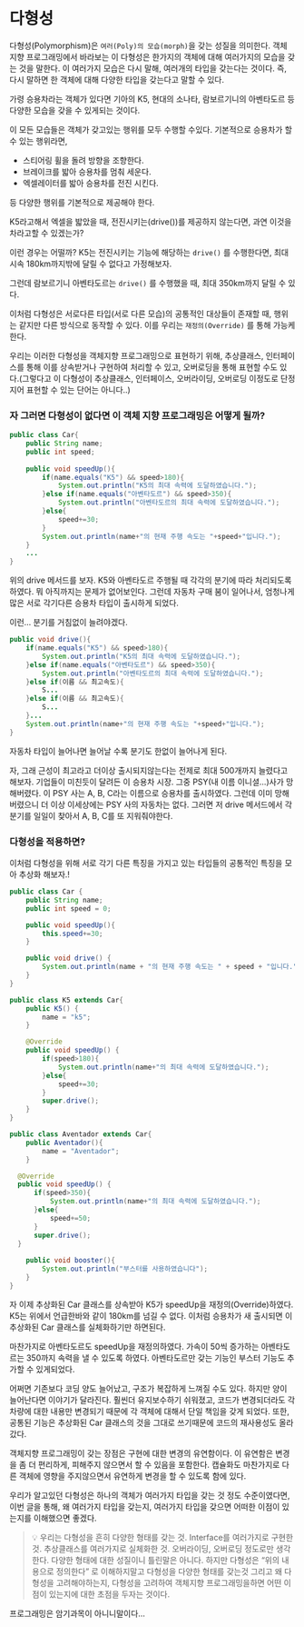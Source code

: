 # 다형성

다형성(Polymorphism)은 `여러(Poly)의 모습(morph)`을 갖는 성질을 의미한다. 객체 지향 프로그래밍에서 바라보는 이 다형성은 한가지의 객체에 대해 여러가지의 모습을 갖는 것을 말한다. 이 여러가지 모습은 다시 말해, 여러개의 타입을 갖는다는 것이다. 즉, 다시 말하면 한 객체에 대해 다양한 타입을 갖는다고 말할 수 있다.

가령 승용차라는 객체가 있다면 기아의 K5, 현대의 소나타, 람보르기니의 아벤타도르 등 다양한 모습을 갖을 수 있게되는 것이다.

이 모든 모습들은 객체가 갖고있는 행위를 모두 수행할 수있다. 기본적으로 승용차가 할 수 있는 행위라면, 

- 스티어링 휠을 돌려 방향을 조향한다.
- 브레이크를 밟아 승용차를 멈춰 세운다.
- 엑셀레이터를 밟아 승용차를 전진 시킨다.

등 다양한 행위를 기본적으로 제공해야 한다.

K5라고해서 엑셀을 밟았을 때, 전진시키는(drive())를 제공하지 않는다면, 과연 이것을 차라고할 수 있겠는가?

이런 경우는 어떨까? K5는 전진시키는 기능에 해당하는 `drive()` 를 수행한다면, 최대 시속 180km까지밖에 달릴 수 없다고 가정해보자.

그런데 람보르기니 아벤타도르는  `drive()` 를 수행했을 때, 최대 350km까지 달릴 수 있다.

이처럼 다형성은 서로다른 타입(서로 다른 모습)의 공통적인 대상들이 존재할 때, 행위는 같지만 다른 방식으로 동작할 수 있다. 이를 우리는 `재정의(Override)` 를 통해 가능케 한다.

우리는 이러한 다형성을 객체지향 프로그래밍으로 표현하기 위해, 추상클래스, 인터페이스를 통해 이를 상속받거나 구현하여 처리할 수 있고, 오버로딩을 통해 표현할 수도 있다.(그렇다고 이 다형성이 추상클래스, 인터페이스, 오버라이딩, 오버로딩 이정도로 단정지어 표현할 수 있는 단어는 아니다..)

### 자 그러면 다형성이 없다면 이 객체 지향 프로그래밍은 어떻게 될까?

```java
public class Car{
	public String name;
	public int speed;
	
	public void speedUp(){
		if(name.equals("K5") && speed>180){
			System.out.println("K5의 최대 속력에 도달하였습니다.");
		}else if(name.equals("아벤타도르") && speed>350){
			System.out.println("아벤타도르의 최대 속력에 도달하였습니다.");
		}else{
			speed+=30;
		}
		System.out.println(name+"의 현재 주행 속도는 "+speed+"입니다.");
	}
	...
}
```

위의 drive 메서드를 보자. K5와 아벤타도르 주행될 때 각각의 분기에 따라 처리되도록 하였다. 뭐 아직까지는 문제가 없어보인다. 그런데 자동차 구매 붐이 일어나서, 엄청나게 많은 서로 각기다른 승용차 타입이 출시하게 되었다.

이런… 분기를 거침없이 늘려야겠다.

```java
public void drive(){
	if(name.equals("K5") && speed>180){
		System.out.println("K5의 최대 속력에 도달하였습니다.");
	}else if(name.equals("아벤타도르") && speed>350){
		System.out.println("아벤타도르의 최대 속력에 도달하였습니다.");
	}else if(이름 && 최고속도){
		S...
	}else if(이름 && 최고속도){
		S...
	}...
	System.out.println(name+"의 현재 주행 속도는 "+speed+"입니다.");
}
```

자동차 타입이 늘어나면 늘어날 수록 분기도 한없이 늘어나게 된다.

자, 그래 근성이 최고라고 더이상 출시되지않는다는 전제로 최대 500개까지 늘렸다고 해보자. 기업들이 미친듯이 달려든 이 승용차 시장. 그중 PSY(내 이름 이니셜…)사가 망해버렸다. 이 PSY 사는 A, B, C라는 이름으로 승용차를 출시하였다. 그런데 이미 망해버렸으니 더 이상 이세상에는 PSY 사의 자동차는 없다. 그러면 저 drive 메서드에서 각 분기를 일일이 찾아서 A, B, C를 또 지워줘야한다.

### 다형성을 적용하면?

이처럼 다형성을 위해 서로 각기 다른 특징을 가지고 있는 타입들의 공통적인 특징을 모아 추상화 해보자.!

```java
public class Car {
    public String name;
    public int speed = 0;

    public void speedUp(){
        this.speed+=30;
    }

    public void drive() {
        System.out.println(name + "의 현재 주행 속도는 " + speed + "입니다.");
    }
}
```

```java
public class K5 extends Car{
    public K5() {
        name = "k5";
    }

    @Override
    public void speedUp() {
        if(speed>180){
            System.out.println(name+"의 최대 속력에 도달하였습니다.");
        }else{
            speed+=30;
        }
        super.drive();
    }
}
```

```java
public class Aventador extends Car{
	public Aventador(){
		name = "Aventador";
	}

  @Override
  public void speedUp() {
      if(speed>350){
          System.out.println(name+"의 최대 속력에 도달하였습니다.");
      }else{
          speed+=50;
      }
      super.drive();
  }
	
	public void booster(){
		System.out.println("부스터를 사용하였습니다");
	}
}
```

자 이제 추상화된 Car 클래스를 상속받아 K5가 speedUp을 재정의(Override)하였다. K5는 위에서 언급한바와 같이 180km를 넘길 수 없다. 이처럼 승용차가 새 출시되면 이 추상화된 Car 클래스를 실체화하기만 하면된다.

마찬가지로 아벤타도르도 speedUp을 재정의하였다. 가속이 50씩 증가하는 아벤타도르는 350까지 속력을 낼 수 있도록 하였다. 아벤타도르만 갖는 기능인 부스터 기능도 추가할 수 있게되었다.

어쩌면 기존보다 코딩 양도 늘어났고, 구조가 복잡하게 느껴질 수도 있다. 하지만 양이 늘어난다면 이야기가 달라진다. 훨씬더 유지보수하기 쉬워졌고, 코드가 변경되더라도 각 차량에 대한 내용만 변경되기 때문에 각 객체에 대해서 단일 책임을 갖게 되었다. 또한, 공통된 기능은 추상화된 Car 클래스의 것을 그대로 쓰기때문에 코드의 재사용성도 올라갔다.

객체지향 프로그래밍이 갖는 장점은 구현에 대한 변경의 유연함이다. 이 유연함은 변경을 좀 더 편리하게, 피해주지 않으면서 할 수 있음을 포함한다. 캡슐화도 마찬가지로 다른 객체에 영향을 주지않으면서 유연하게 변경을 할 수 있도록 함에 있다. 

우리가 알고있던 다형성은 하나의 객체가 여러가지 타입을 갖는 것 정도 수준이였다면, 이번 글을 통해, 왜 여러가지 타입을 갖는지, 여러가지 타입을 갖으면 어떠한 이점이 있는지를 이해했으면 좋겠다.

> 💡 우리는 다형성을 흔히 다양한 형태를 갖는 것. Interface를 여러가지로 구현한 것. 추상클래스를 여러가지로 실체화한 것. 오버라이딩, 오버로딩 정도로만 생각한다. 다양한 형태에 대한 성질이니 틀린말은 아니다.
> 하지만 다형성은 “위의 내용으로 정의한다” 로 이해하지말고 다형성을 다양한 형태를 갖는것 그리고 왜 다형성을 고려해야하는지, 다형성을 고려하여 객체지향 프로그래밍을하면 어떤 이점이 있는지에 대한 초점을 두자는 것이다.

프로그래밍은 암기과목이 아니니말이다…
